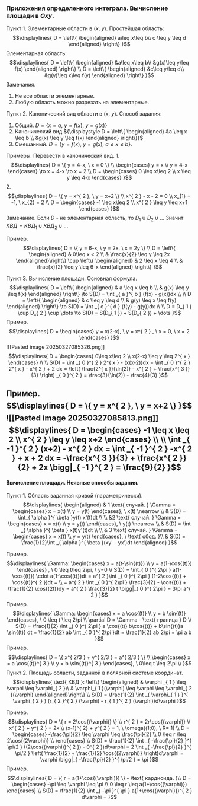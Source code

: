 ### Приложения определенного интеграла. Вычисление площади в ${\displaystyle Oxy}$.

Пункт 1. Элементарные области в ${\displaystyle (x, \ y)}$.
Простейшая область:
$$\displaylines{
D = \left\{ \begin{aligned}
a\leq x\leq b\\
c \leq  y \leq d
\end{aligned} \right\}
}$$
Элементарная область:
$$\displaylines{
D = \left\{  \begin{aligned}
&a\leq x\leq b\\
&g(x)\leq y\leq f(x)
\end{aligned}  \right\} \\
D = \left\{  \begin{aligned}
&c\leq y\leq d\\
&g(y)\leq x\leq f(y)
\end{aligned}  \right\}
}$$
Замечания.
1. Не все области элементарные.
2. Любую область можно разрезать на элементарные.

Пункт 2. Канонический вид области в ${\displaystyle (x, \ y)}$.
Способ задания:
1. Общий. ${\displaystyle D = \{ x = a, \ y = f(x), \ y = g(x) \}}$
2. Канонический вид ${\displaystyle  D = \left\{ \begin{aligned} &a \leq x \leq b \\ &g(x) \leq y \leq f(x) \end{aligned} \right\}}$
3. Смешанный. ${\displaystyle D = \{ y = f(x), \ y = g(x), \ a\leq x\leq b \}}$.

Примеры. Перевести в канонический вид.
1. 
$$\displaylines{
D = \{ y = 4-x, \  x = 0 \} \\
\begin{cases}
y = x  \\
y = 4-x
\end{cases} \to  x = 4-x \to  x = 2 \\
D = \begin{cases}
0 \leq x\leq 2 \\
x \leq  y \leq 4-x
\end{cases}
}$$
2. 
$$\displaylines{
D = \{ y = x^{ 2 }, \  y = x+2 \} \\
x^{ 2 } - x - 2 = 0 \\
x_{1} = -1, \  x_{2} = 2 \\
D = \begin{cases}
-1 \leq x\leq 2 \\
x^{ 2 } \leq y \leq  x+1
\end{cases}
}$$
Замечание. Если ${\displaystyle D}$ - не элементарная область, то ${\displaystyle D_{ 1 } \cup D_{ 2 } \cup \dots}$ Значит ${\displaystyle КВД = КВД_{ 1 } \cup КВД_{ 2 } \cup \dots}$

Пример.
$$\displaylines{
D = \{ y = 6-x, \  y = 2x, \   x = 2y \} \\
D = \left\{  \begin{aligned}
& 0\leq x < 2 \\
& \frac{x}{2} \leq  y \leq 2x
\end{aligned}\right\} \cup \left\{ \begin{aligned}
& 2 \leq x \leq 4 \\
& \frac{x}{2} \leq  y \leq 6-x
\end{aligned}  \right\}
}$$

Пункт 3. Вычисление площади. 
Основная формула.
$$\displaylines{
D = \left\{  \begin{aligned}
& a \leq  x \leq  b \\
& g(x) \leq  y \leq  f(x)
\end{aligned} \right\} \to  S(D) = \int _{ a }^{ b } (f(x) - g(x))dx \\ \\
D = \left\{  \begin{aligned}
& c \leq  y \leq  d \\
& g(y) \leq  x \leq  f(y)
\end{aligned} \right\} \to  S(D) = \int _{ c }^{ d } (f(y) - g(y))dx \\ \\
D = D_{ 1 } \cup  D_{ 2 } \cup  \dots  \to  S(D) = S(D_{ 1 }) + S(D_{ 2 }) + \dots  
}$$
Пример.
$$\displaylines{
D = \begin{cases}
y = x(2-x), \  y = x^{ 2 } , \  x = 0, \  x = 2
\end{cases}
}$$
![[Pasted image 20250327085326.png]]
$$\displaylines{
D = \begin{cases}
0\leq x\leq 2 \\
x(2-x) \leq y \leq  2^{ x }
\end{cases} \\ \\
S(D) = \int _{ 0 }^{ 2 } 2^{ x } - (x(x-2))dx = \int _{ 0 }^{ 2 } 2^{ x } - x^{ 2 } + 2 dx = \left( \frac{2^{ x }}{\ln(2)} - x^{ 2 } + \frac{x^{ 3 }}{3} \right) _{ 0 }^{ 2 } = \frac{3}{\ln(2)} - \frac{4}{3} 
}$$

Пример.
$$\displaylines{
D = \{ y = x^{ 2 }, \  y = x+2 \}
}$$
![[Pasted image 20250327085813.png]]
$$\displaylines{
D = \begin{cases}
 -1 \leq x \leq 2 \\
x^{ 2 } \leq y \leq x+2
\end{cases} \\ \\
\int _{ -1 }^{ 2 } (x+2) - x^{ 2 } dx = \int _{ -1 }^{ 2 } -x^{ 2 } + x + 2 dx = -\frac{x^{ 3 }}{3} + \frac{x^{ 2 }}{2} + 2x  \bigg|_{ -1 }^{ 2 } = \frac{9}{2}
}$$
---
#### Вычисление площади. Неявные способы задания.
Пункт 1. Область заданная кривой (параметрически).
$$\displaylines{
\begin{aligned}
& 1 \text{ случай. } \Gamma = \begin{cases}
x = x(t) \\
y = y(t)
\end{cases}, \  x(t) \nearrow \\
& S(D) = \int_{ \alpha }^{ \beta }y(t) x'(t)dt \\ \\
&2 \text{ случай. } \Gamma = \begin{cases}
x = x(t) \\
y = y(t)
\end{cases}, \  y(t) \nearrow \\
& 
S(D) = \int _{ \alpha }^{ \beta } x(t)y'(t)dt \\ \\
& 3 \text{ случай. } \Gamma = \begin{cases}
x = x(t) \\
y = y(t)
\end{cases}, \  \text{ обод. }\\
& S(D) = \frac{1}{2}\int _{ \alpha }^{ \beta }(xy' - yx')dt
\end{aligned}
}$$

Пример.
$$\displaylines{
\Gamma: \begin{cases}
x = a(t-\sin{(t)}) \\
y = a(1-\cos{(t)})
\end{cases} , \ 0 \leq t\leq 2\pi, \  y=0 \\
S(D) = \int_{ 0 }^{ 2\pi } a(1-\cos{(t)}) \cdot  a(1-\cos{(t)})dt = a^{ 2 }\int _{ 0 }^{ 2\pi } (1-2\cos{(t)} + \cos{(t)}^{ 2 })dt = \\
= a^{ 2 } \int _{ 0 }^{ 2\pi } \frac{3}{2} - \cos{(t)} + \frac{1}{2} \cos{(2t)}dy = a^{ 2 } \frac{3}{2} t \bigg|_{ 0 }^{ 2\pi } = 3\pi a^{ 2 }
}$$
Пример.
$$\displaylines{
\Gamma: \begin{cases}
x = a \cos{(t)} \\
y = b \sin{(t)}
\end{cases}, \  0 \leq  t \leq  2\pi \\
\partial D = \Gamma - \text{ граница } D \\
S(D) = \frac{1}{2} \int _{ 0 }^{ 2\pi } a \cos{(t)} b\cos{(t)} + b\sin{(t)}a \sin{(t)} dt = \frac{1}{2} ab \int _{ 0 }^{ 2\pi }dt = \frac{1}{2} ab 2\pi = \pi a b
}$$
Пример.
$$\displaylines{
D = \{ x^{ 2/3 } + y^{ 2/3 } = a^{ 2/3 } \} \\
\begin{cases}
x = a \cos{(t)}^{ 3 } \\
y = b \sin{(t)}^{ 3 }
\end{cases}, \  0\leq t \leq 2\pi \\
}$$
Пункт 2. Площадь области, заданной в полярной системе координат.
$$\displaylines{
\text{ КВД }: \left\{ \begin{aligned}
& \varphi _{ 1 } \leq \varphi \leq \varphi_{ 2 }\\
& \varphi_{ 1 }(\varphi) \leq  \varphi \leq  \varphi_{ 2 }(\varphi)
\end{aligned}\right\} \\
S(D) = \frac{1}{2} \int _{ \varphi_{ 1 } }^{ \varphi_{ 2 } } (r_{ 2 }^{ 2 } (\varphi) - r_{ 1 }^{ 2 } (\varphi))d\varphi
}$$

Пример.
$$\displaylines{
D = \{ r = 2\cos{(\varphi)} \} \\
r^{ 2 } = 2r\cos{(\varphi)} \\
x^{ 2 } + y^{ 2 } = 2x \\
(x-1)^{ 2} + y^{ 2 } = 1, \  \omega((1;0), \  R= 1) \\
D = \begin{cases}
-\frac{\pi}{2} \leq \varphi \leq \frac{\pi}{2}  \\
0 \leq r \leq 2\cos{(2\varphi)} \\
\end{cases} \\
S(D) = \frac{1}{2} \int _{ -\frac{\pi}{2} }^{ \pi/2 } ((2\cos{(\varphi)}^{ 2 }) - 0^{ 2 })d\varphi = 2 \int _{ -\frac{\pi}{2} }^{ \pi/2 } \left( \frac{1}{2} + \frac{1}{2} \cos{(2\varphi)} \right)d\varphi = \varphi \bigg|_{ -\frac{\pi}{2} }^{ \pi/2 } = \pi
}$$
Пример.
$$\displaylines{
D = \{ r = a(1+\cos{(\varphi)}) \} - \text{ кардиоида. }\\
D = \begin{cases}
-\pi \leq \varphi \leq \pi  \\
0 \leq r \leq a(1+\cos{(\varphi)})
\end{cases} \\
S(D) = \frac{1}{2} \int _{ -\pi }^{ \pi } a(1+\cos{(\varphi)})^{ 2 } d\varphi = 
}$$

